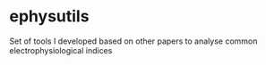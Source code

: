 # ephysutils
Set of tools I developed based on other papers to analyse common electrophysiological indices
